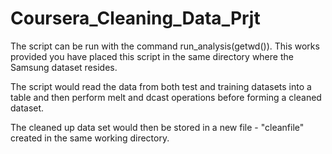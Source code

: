 Coursera_Cleaning_Data_Prjt
===========================

The script can be run with the command run_analysis(getwd()). This works provided you have placed this script in the same directory where the Samsung dataset resides. 

The script would read the data from both test and training datasets into a table and then perform melt and dcast operations before forming a cleaned dataset.

The cleaned up data set would then be stored in a new file - "cleanfile" created in the same working directory.
